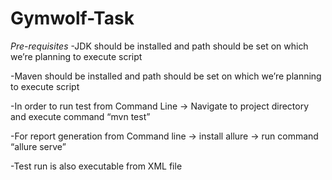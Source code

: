 # Gymwolf-Task
*Pre-requisites*
-JDK should be installed and path should be set on which we’re planning to execute script

-Maven should be installed and path should be set on which we’re planning to execute script

-In order to run test from Command Line -> Navigate to project directory and execute command “mvn test”

-For report generation from Command line -> install allure -> run command “allure serve”

-Test run is also executable from XML file

